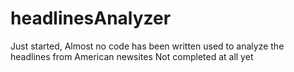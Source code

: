 # headlinesAnalyzer
Just started, Almost no code has been written
used to analyze the headlines from American newsites
Not completed at all yet
